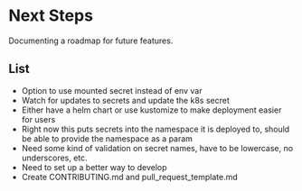 # Next Steps

Documenting a roadmap for future features.

## List

- Option to use mounted secret instead of env var
- Watch for updates to secrets and update the k8s secret
- Either have a helm chart or use kustomize to make deployment easier for users
- Right now this puts secrets into the namespace it is deployed to, should be able to provide the namespace as a param
- Need some kind of validation on secret names, have to be lowercase, no underscores, etc.
- Need to set up a better way to develop
- Create CONTRIBUTING.md and pull_request_template.md
